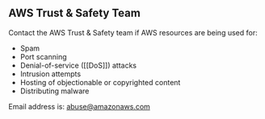 ## AWS Trust & Safety Team

Contact the AWS Trust & Safety team if AWS resources are being used for:

*   Spam  
*   Port scanning  
*   Denial-of-service  ([[DoS]]) attacks  
*   Intrusion attempts  
*   Hosting of objectionable or copyrighted content
*   Distributing malware

Email address is: abuse@amazonaws.com